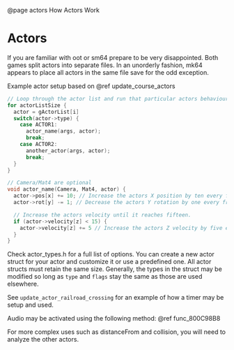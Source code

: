 @page actors How Actors Work
# Actors
If you are familiar with oot or sm64 prepare to be very disappointed. Both games split actors into separate files. In an unorderly fashion, mk64 appears to place all actors in the same file save for the odd exception.

Example actor setup based on @ref update_course_actors
```c
// Loop through the actor list and run that particular actors behaviour.
for actorListSize {
  actor = gActorList[i]
  switch(actor->type) {
    case ACTOR1: 
      actor_name(args, actor); 
      break;
    case ACTOR2:
      another_actor(args, actor);
      break;
  }
}

// Camera/Mat4 are optional
void actor_name(Camera, Mat4, actor) {
  actor->pos[x] += 10; // Increase the actors X position by ten every frame or game loop.
  actor->rot[y] -= 1; // Decrease the actors Y rotation by one every frame or game loop.

  // Increase the actors velocity until it reaches fifteen.
  if (actor->velocity[z] < 15) {
    actor->velocity[z] += 5 // Increase the actors Z velocity by five every frame.
  }
}
```
Check actor_types.h for a full list of options. You can create a new actor struct for your actor and customize it or use a predefined one. All actor structs must retain the same size. Generally, the types in the struct may be modified so long as `type` and `flags` stay the same as those are used elsewhere.

See `update_actor_railroad_crossing` for an example of how a timer may be setup and used.   

Audio may be activated using the following method:
@ref func_800C98B8

For more complex uses such as distanceFrom and collision, you will need to analyze the other actors.
